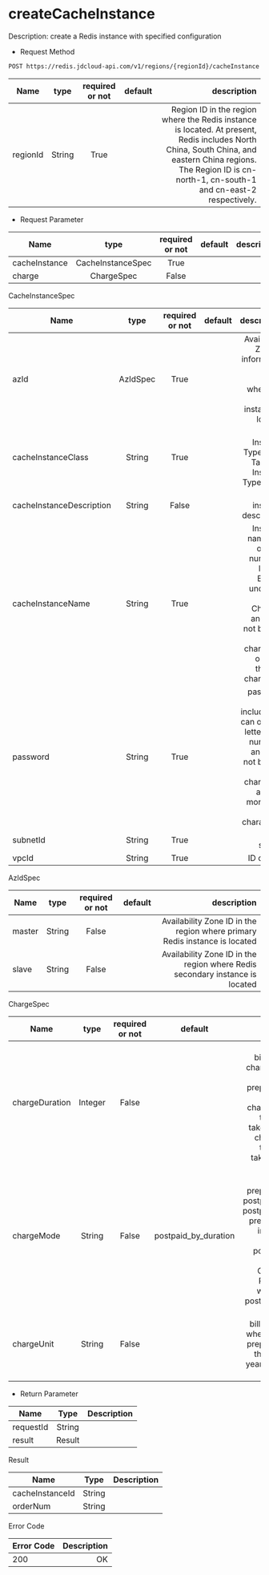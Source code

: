 # createCacheInstance

Description: create a Redis instance with specified configuration

- Request Method

```xml 
POST https://redis.jdcloud-api.com/v1/regions/{regionId}/cacheInstance
``` 

Name|type|required or not |default| description
---|:--:|:--:|:--:|---:
regionId|String|True||Region ID in the region where the Redis instance is located. At present, Redis includes North China, South China, and eastern China regions. The Region ID is cn-north-1, cn-south-1 and cn-east-2 respectively.

- Request Parameter

Name|type|required or not|default|description
---|:--:|:--:|:--:|---:
cacheInstance|CacheInstanceSpec|True||
charge|ChargeSpec|False||


CacheInstanceSpec

Name|type|required or not|default|description
---|:--:|:--:|:--:|---:
azId|AzIdSpec|True||Availability Zone ID information in the region where the Redis instance is located
cacheInstanceClass|String|True||See Instance Type Code Table for Instance Type code.
cacheInstanceDescription|String|False||Redis instance description
cacheInstanceName|String|True||Instance name can only be numbers, letters, English underline and Chinese, and shall not be less than 2 characters or more than 32 characters
password|String|True||password must include and can only be letters and numbers, and shall not be less than 8 characters and not more than 16 characters.
subnetId|String|True||ID of subnet
vpcId|String|True||ID of VPC

AzIdSpec

Name|type|required or not|default|description
---|:--:|:--:|:--:|---:
master|String|False||Availability Zone ID in the region where primary Redis instance is located
slave|String|False||Availability Zone ID in the region where Redis secondary instance is located

ChargeSpec

Name|type|required or not|default|description
---|:--:|:--:|:--:|---:
chargeDuration|Integer|False||Pay-In-Advance billing hours, when chargeMode is taken with prepaid_by_duration, it is valid. When chargeUnit is month, the value shall be taken as: 1~9; when chargeUnit is year, the value shall be taken as: 1, 2 and 3
chargeMode|String|False|postpaid_by_duration|Billing model, the value shall be: prepaid_by_duration, postpaid_by_usage or postpaid_by_duration, prepaid_by_duration indicates Pay-In-Advance; postpaid_by_usage indicates Pay By Configuration and Pay-As-You-Go, with the default of postpaid_by_duration
chargeUnit|String|False||Pay-In-Advance billing unit, it is valid when chargeMode is prepaid_by_duration; the value is month, year, with the default of month

- Return Parameter

Name|Type|Description
---|:--:|---:
requestId|String|
result|Result|

Result

Name|Type|Description
---|:--:|---:
cacheInstanceId|String|
orderNum|String|

Error Code

Error Code|Description
---|---:
200|OK

